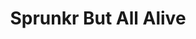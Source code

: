---
slug: sprunkr-but-all-alive
title: Sprunkr But All Alive
description: "Sprunkr But All Alive is an exciting online game. Play for free directly in your browser!"
icon: /images/new_mods/Sprunkr But All Alive.png
url: https://wowtbc.net/sprunkin/sprunkr-all-alive/index.html
previewImage: /images/new_mods/Sprunkr But All Alive.png
type: new mods

# SEO配置
seo:
  title: "Sprunkr But All Alive - Play Free Online Game | Fun Browser Games"
  description: "Sprunkr But All Alive - Play this fun online game for free in your browser. No download required!"
  ogImage: "/images/new_mods/Sprunkr But All Alive.png"
  keywords: "sprunkr-but-all-alive, online game, browser game, free game, new mods game, play online"

videoUrls:
  - https://www.youtube.com/embed/example1
  - https://www.youtube.com/embed/example2

whyPlay:
  title: "Why Play Sprunkr But All Alive?"
  items:
    - "Immersive Gameplay: Sprunkr But All Alive offers an engaging and immersive gaming experience that will keep you entertained for hours"
    - "Challenging Levels: Test your skills with increasingly difficult challenges and obstacles"
    - "Beautiful Graphics: Enjoy stunning visuals and smooth animations that bring the game world to life"
    - "Regular Updates: New content and features are added regularly to keep the game fresh and exciting"
    - "Free to Play: Experience all the fun without spending a penny"
    - "Community Features: Connect with other players, share strategies, and compete for high scores"
    - "Cross-Platform: Play on any device with a web browser, no downloads required"

features:
  title: "Key Features of Sprunkr But All Alive"
  image: "/images/new_mods/Sprunkr But All Alive.png"
  items:
    - "Intuitive Controls: Easy to learn controls make Sprunkr But All Alive accessible for players of all skill levels"
    - "Multiple Game Modes: Enjoy various gameplay options that provide different challenges and experiences"
    - "Character Customization: Personalize your gaming experience with unique characters and items"
    - "Achievement System: Complete special tasks to earn rewards and recognition"
    - "Leaderboards: Compete with players worldwide and see who can achieve the highest scores"

characteristics:
  title: "Game Characteristics"
  image: "/images/new_mods/Sprunkr But All Alive.png"
  items:
    - "Genre: New mods game with elements of strategy and skill"
    - "Difficulty: Suitable for both casual gamers and those seeking a challenge"
    - "Play Time: Quick sessions or extended gameplay, depending on your preference"
    - "Art Style: Vibrant and engaging visuals that enhance the gaming experience"
    - "Sound Design: Immersive audio that complements the gameplay perfectly"

info: "Sprunkr But All Alive is an exciting online game that offers players a unique and engaging gaming experience. With its intuitive controls, stunning visuals, and challenging gameplay, Sprunkr But All Alive provides hours of entertainment for players of all ages and skill levels. Whether you're looking for a quick gaming session during a break or an extended play session, Sprunkr But All Alive delivers an immersive experience that will keep you coming back for more. The game features multiple levels of increasing difficulty, ensuring that players are constantly challenged as they progress. With regular updates adding new content and features, Sprunkr But All Alive remains fresh and exciting, providing endless entertainment options for its growing community of players."

howToPlayIntro: "Welcome to Sprunkr But All Alive! This guide will walk you through the basics and help you master the game. Whether you're a beginner or looking to improve your skills, these tips and instructions will enhance your gaming experience."

howToPlaySteps:
  - title: "Getting Started"
    description: "Begin your Sprunkr But All Alive adventure by familiarizing yourself with the controls. Use your keyboard or mouse to navigate through the game interface. The tutorial will guide you through the basic mechanics and help you understand the objectives."
  - title: "Understanding the Objectives"
    description: "In Sprunkr But All Alive, your main goal is to progress through levels by completing specific objectives. Each level presents unique challenges that require different strategies and approaches."
  - title: "Mastering the Controls"
    description: "Practice using the controls to improve your precision and reaction time. Sprunkr But All Alive requires quick reflexes and strategic thinking to overcome obstacles and defeat opponents."
  - title: "Utilizing Power-ups"
    description: "Collect power-ups throughout the game to enhance your abilities and overcome difficult challenges. Each power-up offers unique advantages that can be crucial for success."
  - title: "Developing Strategies"
    description: "As you progress in Sprunkr But All Alive, develop effective strategies for different scenarios. Analyze patterns, anticipate challenges, and adapt your approach to maximize your performance."

faq:
  title: "Frequently Asked Questions about Sprunkr But All Alive"
  items:
    - question: "Is Sprunkr But All Alive free to play?"
      answer: "Yes, Sprunkr But All Alive is completely free to play directly in your web browser. No downloads or purchases are required to enjoy the full game experience."
    - question: "Can I play Sprunkr But All Alive on mobile devices?"
      answer: "Yes, Sprunkr But All Alive is optimized for both desktop and mobile play. You can enjoy the game on any device with a web browser and internet connection."
    - question: "Are there any in-game purchases?"
      answer: "While Sprunkr But All Alive is free to play, there may be optional in-game purchases available for cosmetic items or additional features that don't affect core gameplay."
    - question: "How often is Sprunkr But All Alive updated?"
      answer: "The developers regularly update Sprunkr But All Alive with new content, features, and improvements based on player feedback and game performance."
    - question: "Can I play Sprunkr But All Alive offline?"
      answer: "Currently, Sprunkr But All Alive requires an internet connection to play as it's a browser-based online game."
    - question: "Is Sprunkr But All Alive suitable for children?"
      answer: "Yes, Sprunkr But All Alive is designed to be family-friendly and suitable for players of all ages."
    - question: "How do I report bugs or issues?"
      answer: "If you encounter any problems while playing Sprunkr But All Alive, you can report them through the game's support page or contact the developers directly through their website."
    - question: "Still Have Questions?"
      answer: "If you have additional questions about Sprunkr But All Alive that aren't covered in this FAQ, please visit our support center or contact our customer service team for assistance."
---